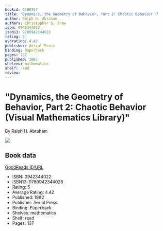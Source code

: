 ```yaml
---
bookid: 6100757
title: "Dynamics, the Geometry of Behavior, Part 2: Chaotic Behavior (Visual Mathematics Library)"
author: Ralph H. Abraham
authors: Christopher D. Shaw
isbn: 0942344022
isbn13: 9780942344028
rating: 5
avgrating: 4.42
publisher: Aerial Press
binding: Paperback
pages: 137
published: 1982
shelves: mathematics
shelf: read
review: 
---
```


# "Dynamics, the Geometry of Behavior, Part 2: Chaotic Behavior (Visual Mathematics Library)"

By Ralph H. Abraham

![](https://i.gr-assets.com/images/S/compressed.photo.goodreads.com/books/1245089192l/6100757.jpg)

## Book data

[GoodReads ID/URL](https://www.goodreads.com/book/show/6100757)

- ISBN: 0942344022
- ISBN13: 9780942344028
- Rating: 5
- Average Rating: 4.42
- Published: 1982
- Publisher: Aerial Press
- Binding: Paperback
- Shelves: mathematics
- Shelf: read
- Pages: 137

